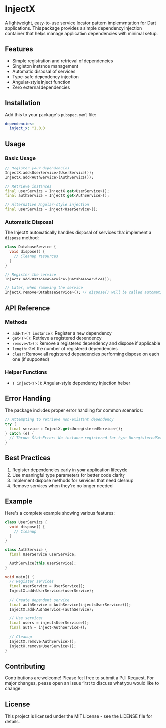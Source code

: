 # InjectX

A lightweight, easy-to-use service locator pattern implementation for Dart applications. This package provides a simple dependency injection container that helps manage application dependencies with minimal setup.

## Features

- Simple registration and retrieval of dependencies
- Singleton instance management
- Automatic disposal of services
- Type-safe dependency injection
- Angular-style inject function
- Zero external dependencies

## Installation

Add this to your package's `pubspec.yaml` file:

```yaml
dependencies:
  inject_x: ^1.0.0
```

## Usage

### Basic Usage

```dart
// Register your dependencies
InjectX.add<UserService>(UserService());
InjectX.add<AuthService>(AuthService());

// Retrieve instances
final userService = InjectX.get<UserService>();
final authService = InjectX.get<AuthService>();

// Alternative Angular-style injection
final userService = inject<UserService>();
```

### Automatic Disposal

The InjectX automatically handles disposal of services that implement a `dispose` method:

```dart
class DatabaseService {
  void dispose() {
    // Cleanup resources
  }
}

// Register the service
InjectX.add<DatabaseService>(DatabaseService());

// Later, when removing the service
InjectX.remove<DatabaseService>(); // dispose() will be called automatically
```

## API Reference

### Methods

- `add<T>(T instance)`: Register a new dependency
- `get<T>()`: Retrieve a registered dependency
- `remove<T>()`: Remove a registered dependency and dispose if applicable
- `length`: Get the number of registered dependencies
- `clear`: Remove all registered dependencies performing dispose on each one (if supported)

### Helper Functions

- `T inject<T>()`: Angular-style dependency injection helper

## Error Handling

The package includes proper error handling for common scenarios:

```dart
// Attempting to retrieve non-existent dependency
try {
  final service = InjectX.get<UnregisteredService>();
} catch (e) {
  // Throws StateError: No instance registered for type UnregisteredService
}
```

## Best Practices

1. Register dependencies early in your application lifecycle
2. Use meaningful type parameters for better code clarity
3. Implement dispose methods for services that need cleanup
4. Remove services when they're no longer needed

## Example

Here's a complete example showing various features:

```dart
class UserService {
  void dispose() {
    // Cleanup
  }
}

class AuthService {
  final UserService userService;
  
  AuthService(this.userService);
}

void main() {
  // Register services
  final userService = UserService();
  InjectX.add<UserService>(userService);
  
  // Create dependent service
  final authService = AuthService(inject<UserService>());
  InjectX.add<AuthService>(authService);
  
  // Use services
  final users = inject<UserService>();
  final auth = inject<AuthService>();
  
  // Cleanup
  InjectX.remove<AuthService>();
  InjectX.remove<UserService>();
}
```

## Contributing

Contributions are welcome! Please feel free to submit a Pull Request. For major changes, please open an issue first to discuss what you would like to change.

## License

This project is licensed under the MIT License - see the LICENSE file for details.